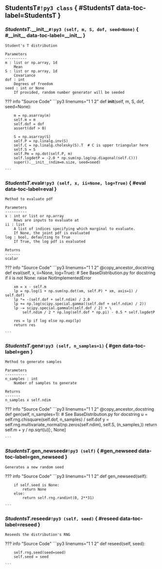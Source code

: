 ## **StudentsT**`#!py3 class` { #StudentsT data-toc-label=StudentsT }


### *StudentsT*.**\_\_init\_\_**`#!py3 (self, m, S, dof, seed=None)` { #\_\_init\_\_ data-toc-label=\_\_init\_\_ }


```
Student's T distribution

Parameters
----------
m : list or np.array, 1d
    Mean
S : list or np.array, 1d
    Covariance
dof : int
    Degrees of freedom
seed : int or None
    If provided, random number generator will be seeded
```


??? info "Source Code" 
	```py3 linenums="1 1 2" 
	def __init__(self, m, S, dof, seed=None):
	    
	    m = np.asarray(m)
	    self.m = m
	    self.dof = dof
	    assert(dof > 0)
	
	    S = np.asarray(S)
	    self.P = np.linalg.inv(S)
	    self.C = np.linalg.cholesky(S).T  # C is upper triangular here
	    self.S = S
	    self.Pm = np.dot(self.P, m)
	    self.logdetP = -2.0 * np.sum(np.log(np.diagonal(self.C)))
	    super().__init__(ndim=m.size, seed=seed)
	
	```
### *StudentsT*.**eval**`#!py3 (self, x, ii=None, log=True)` { #eval data-toc-label=eval }


```
Method to evaluate pdf

Parameters
----------
x : int or list or np.array
    Rows are inputs to evaluate at
ii : list
    A list of indices specifying which marginal to evaluate.
    If None, the joint pdf is evaluated
log : bool, defaulting to True
    If True, the log pdf is evaluated

Returns
-------
scalar
```


??? info "Source Code" 
	```py3 linenums="1 1 2" 
	@copy_ancestor_docstring
	def eval(self, x, ii=None, log=True):
	    # See BaseDistribution.py for docstring
	    if ii is not None:
	        raise NotImplementedError
	
	    xm = x - self.m
	    lp = np.log(1 + np.sum(np.dot(xm, self.P) * xm, axis=1) / self.dof)
	    lp *= -(self.dof + self.ndim) / 2.0
	    lp += np.log(scipy.special.gamma((self.dof + self.ndim) / 2))
	    lp -= scipy.special.gammaln(self.dof / 2) + \
	        self.ndim / 2 * np.log(self.dof * np.pi) - 0.5 * self.logdetP
	
	    res = lp if log else np.exp(lp)
	    return res
	
	```
### *StudentsT*.**gen**`#!py3 (self, n_samples=1)` { #gen data-toc-label=gen }


```
Method to generate samples

Parameters
----------
n_samples : int
    Number of samples to generate

Returns
-------
n_samples x self.ndim
```


??? info "Source Code" 
	```py3 linenums="1 1 2" 
	@copy_ancestor_docstring
	def gen(self, n_samples=1):
	    # See BaseDistribution.py for docstring
	    u = self.rng.chisquare(self.dof, n_samples) / self.dof
	    y = self.rng.multivariate_normal(np.zeros(self.ndim),
	                                      self.S, (n_samples,))
	    return self.m + y / np.sqrt(u)[:, None]
	
	```
### *StudentsT*.**gen\_newseed**`#!py3 (self)` { #gen\_newseed data-toc-label=gen\_newseed }


```
Generates a new random seed
```


??? info "Source Code" 
	```py3 linenums="1 1 2" 
	def gen_newseed(self):
	    
	    if self.seed is None:
	        return None
	    else:
	        return self.rng.randint(0, 2**31)
	
	```
### *StudentsT*.**reseed**`#!py3 (self, seed)` { #reseed data-toc-label=reseed }


```
Reseeds the distribution's RNG
```


??? info "Source Code" 
	```py3 linenums="1 1 2" 
	def reseed(self, seed):
	    
	    self.rng.seed(seed=seed)
	    self.seed = seed
	
	```
